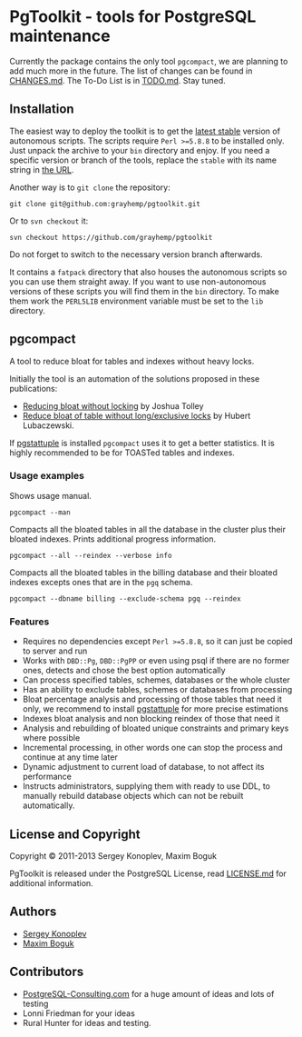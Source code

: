 # PgToolkit - tools for PostgreSQL maintenance

Currently the package contains the only tool `pgcompact`, we are
planning to add much more in the future. The list of changes can be
found in [CHANGES.md]. The To-Do List is in [TODO.md]. Stay tuned.

## Installation

The easiest way to deploy the toolkit is to get the [latest stable][1]
version of autonomous scripts. The scripts require `Perl >=5.8.8` to
be installed only. Just unpack the archive to your `bin` directory and
enjoy. If you need a specific version or branch of the tools, replace
the `stable` with its name string in [the URL][1].

Another way is to `git clone` the repository:

    git clone git@github.com:grayhemp/pgtoolkit.git

Or to `svn checkout` it:

    svn checkout https://github.com/grayhemp/pgtoolkit

Do not forget to switch to the necessary version branch afterwards.

It contains a `fatpack` directory that also houses the autonomous
scripts so you can use them straight away. If you want to use
non-autonomous versions of these scripts you will find them in the
`bin` directory. To make them work the `PERL5LIB` environment variable
must be set to the `lib` directory.

## pgcompact

A tool to reduce bloat for tables and indexes without heavy locks.

Initially the tool is an automation of the solutions proposed in these
publications:

- [Reducing bloat without locking][2] by Joshua Tolley
- [Reduce bloat of table without long/exclusive locks][3] by Hubert
  Lubaczewski.

If [pgstattuple] is installed `pgcompact` uses it to get a better
statistics. It is highly recommended to be for TOASTed tables and
indexes.

### Usage examples

Shows usage manual.

    pgcompact --man

Compacts all the bloated tables in all the database in the cluster
plus their bloated indexes. Prints additional progress information.

    pgcompact --all --reindex --verbose info

Compacts all the bloated tables in the billing database and their
bloated indexes excepts ones that are in the `pgq` schema.

    pgcompact --dbname billing --exclude-schema pgq --reindex

### Features

- Requires no dependencies except `Perl >=5.8.8`, so it can just be
  copied to server and run
- Works with `DBD::Pg`, `DBD::PgPP` or even using psql if there are no
  former ones, detects and chose the best option automatically
- Can process specified tables, schemes, databases or the whole
  cluster
- Has an ability to exclude tables, schemes or databases from
  processing
- Bloat percentage analysis and processing of those tables that need
  it only, we recommend to install [pgstattuple] for more precise
  estimations
- Indexes bloat analysis and non blocking reindex of those that need
  it
- Analysis and rebuilding of bloated unique constraints and primary
  keys where possible
- Incremental processing, in other words one can stop the process and
  continue at any time later
- Dynamic adjustment to current load of database, to not affect its
  performance
- Instructs administrators, supplying them with ready to use DDL, to
  manually rebuild database objects which can not be rebuilt
  automatically.

## License and Copyright

Copyright &copy; 2011-2013 Sergey Konoplev, Maxim Boguk

PgToolkit is released under the PostgreSQL License, read
[LICENSE.md] for additional information.

## Authors

- [Sergey Konoplev](mailto:gray.ru@gmail.com)
- [Maxim Boguk](mailto:maxim.boguk@gmail.com)

## Contributors

- [PostgreSQL-Consulting.com](http://www.postgresql-consulting.com)
  for a huge amount of ideas and lots of testing
- Lonni Friedman for your ideas
- Rural Hunter for ideas and testing.

[CHANGES.md]: ../stable/CHANGES.md
[TODO.md]: ../stable/TODO.md
[LICENSE.md]: ../stable/LICENSE.md
[pgstattuple]: http://www.postgresql.org/docs/9.3/static/pgstattuple.html
[1]: http://github.com/grayhemp/pgtoolkit/archive/stable.tar.gz
[2]: http://blog.endpoint.com/2010/09/reducing-bloat-without-locking.html
[3]: http://depesz.com/index.php/2010/10/17/reduce-bloat-of-table-without-longexclusive-locks





